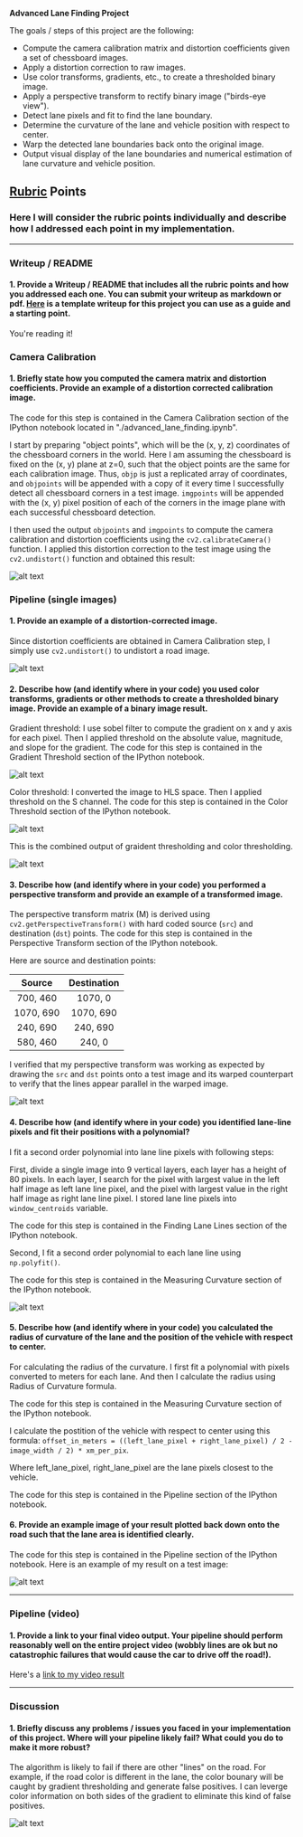 **Advanced Lane Finding Project**

The goals / steps of this project are the following:

* Compute the camera calibration matrix and distortion coefficients given a set of chessboard images.
* Apply a distortion correction to raw images.
* Use color transforms, gradients, etc., to create a thresholded binary image.
* Apply a perspective transform to rectify binary image ("birds-eye view").
* Detect lane pixels and fit to find the lane boundary.
* Determine the curvature of the lane and vehicle position with respect to center.
* Warp the detected lane boundaries back onto the original image.
* Output visual display of the lane boundaries and numerical estimation of lane curvature and vehicle position.

[//]: # (Image References)

[image1]: ./assets/undistort_output.png "Undistorted"
[image2]: ./assets/undistort_road.png "Road Transformed"
[image3]: ./assets/grad_thresh.png "Grad Thresh"
[image4]: ./assets/color_thresh.png "Color Thresh"
[image5]: ./assets/combined_thresh.png "Combined Thresh"
[image6]: ./assets/perspective.png "Warp Example"
[image7]: ./assets/color_fit_lines.png "Fit Visual"
[image8]: ./assets/output.png "Output"
[image9]: ./assets/challenge.png "Challenge"
[video1]: ./project_video_annotated.mp4 "Video"

## [Rubric](https://review.udacity.com/#!/rubrics/571/view) Points

### Here I will consider the rubric points individually and describe how I addressed each point in my implementation.  

---

### Writeup / README

#### 1. Provide a Writeup / README that includes all the rubric points and how you addressed each one.  You can submit your writeup as markdown or pdf.  [Here](https://github.com/udacity/CarND-Advanced-Lane-Lines/blob/master/writeup_template.md) is a template writeup for this project you can use as a guide and a starting point.  

You're reading it!

### Camera Calibration

#### 1. Briefly state how you computed the camera matrix and distortion coefficients. Provide an example of a distortion corrected calibration image.

The code for this step is contained in the Camera Calibration section of the IPython notebook located in "./advanced_lane_finding.ipynb".  

I start by preparing "object points", which will be the (x, y, z) coordinates of the chessboard corners in the world. Here I am assuming the chessboard is fixed on the (x, y) plane at z=0, such that the object points are the same for each calibration image.  Thus, `objp` is just a replicated array of coordinates, and `objpoints` will be appended with a copy of it every time I successfully detect all chessboard corners in a test image.  `imgpoints` will be appended with the (x, y) pixel position of each of the corners in the image plane with each successful chessboard detection.  

I then used the output `objpoints` and `imgpoints` to compute the camera calibration and distortion coefficients using the `cv2.calibrateCamera()` function.  I applied this distortion correction to the test image using the `cv2.undistort()` function and obtained this result: 

![alt text][image1]

### Pipeline (single images)

#### 1. Provide an example of a distortion-corrected image.

Since distortion coefficients are obtained in Camera Calibration step, I simply use `cv2.undistort()` to undistort a road image.

![alt text][image2]

#### 2. Describe how (and identify where in your code) you used color transforms, gradients or other methods to create a thresholded binary image.  Provide an example of a binary image result.

Gradient threshold:
I use sobel filter to compute the gradient on x and y axis for each pixel. Then I applied threshold on the absolute value, magnitude, and slope for the gradient. The code for this step is contained in the Gradient Threshold section of the IPython notebook.

![alt text][image3]

Color threshold:
I converted the image to HLS space. Then I applied threshold on the S channel. The code for this step is contained in the Color Threshold section of the IPython notebook.

![alt text][image4]

This is the combined output of graident thresholding and color thresholding.

![alt text][image5]

#### 3. Describe how (and identify where in your code) you performed a perspective transform and provide an example of a transformed image.

The perspective transform matrix (M) is derived using `cv2.getPerspectiveTransform()` with hard coded source (`src`) and destination (`dst`) points. The code for this step is contained in the Perspective Transform section of the IPython notebook.

Here are source and destination points:

| Source        | Destination   | 
|:-------------:|:-------------:| 
| 700, 460      | 1070, 0       | 
| 1070, 690     | 1070, 690     |
| 240, 690      | 240, 690      |
| 580, 460      | 240, 0        |

I verified that my perspective transform was working as expected by drawing the `src` and `dst` points onto a test image and its warped counterpart to verify that the lines appear parallel in the warped image.

![alt text][image6]

#### 4. Describe how (and identify where in your code) you identified lane-line pixels and fit their positions with a polynomial?

I fit a second order polynomial into lane line pixels with following steps:

First, divide a single image into 9 vertical layers, each layer has a height of 80 pixels.
In each layer, I search for the pixel with largest value in the left half image as left lane line pixel, and the pixel with largest value in the right half image as right lane line pixel. I stored lane line pixels into `window_centroids` variable.

The code for this step is contained in the Finding Lane Lines section of the IPython notebook.

Second, I fit a second order polynomial to each lane line using `np.polyfit()`.

The code for this step is contained in the Measuring Curvature section of the IPython notebook.

![alt text][image7]

#### 5. Describe how (and identify where in your code) you calculated the radius of curvature of the lane and the position of the vehicle with respect to center.

For calculating the radius of the curvature. I first fit a polynomial with pixels converted to meters for each lane. And then I calculate the radius using Radius of Curvature formula.

The code for this step is contained in the Measuring Curvature section of the IPython notebook.

I calculate the postition of the vehicle with respect to center using this formula: `offset_in_meters = ((left_lane_pixel + right_lane_pixel) / 2 - image_width / 2) * xm_per_pix`.

Where left_lane_pixel, right_lane_pixel are the lane pixels closest to the vehicle.

The code for this step is contained in the Pipeline section of the IPython notebook.

#### 6. Provide an example image of your result plotted back down onto the road such that the lane area is identified clearly.

The code for this step is contained in the Pipeline section of the IPython notebook. Here is an example of my result on a test image:

![alt text][image8]

---

### Pipeline (video)

#### 1. Provide a link to your final video output.  Your pipeline should perform reasonably well on the entire project video (wobbly lines are ok but no catastrophic failures that would cause the car to drive off the road!).

Here's a [link to my video result](./project_video_annotated.mp4)

---

### Discussion

#### 1. Briefly discuss any problems / issues you faced in your implementation of this project.  Where will your pipeline likely fail?  What could you do to make it more robust?

The algorithm is likely to fail if there are other "lines" on the road. For example, if the road color is different in the lane, the color bounary will be caught by gradient thresholding and generate false positives. I can leverge color information on both sides of the gradient to eliminate this kind of false positives.

![alt text][image9]
